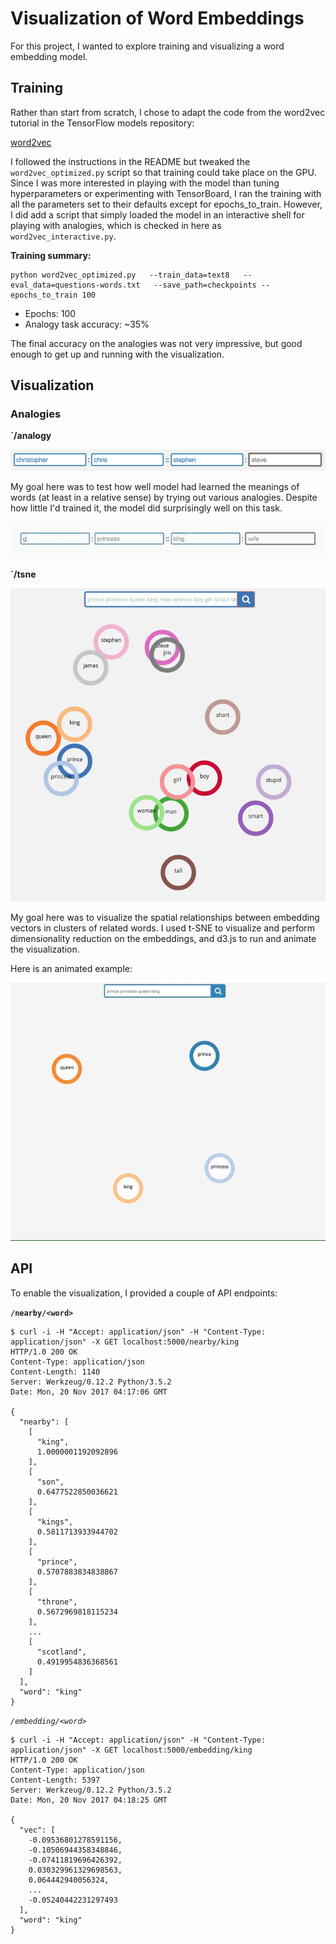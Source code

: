 # Visualization of Word Embeddings

For this project, I wanted to explore training and visualizing a word
embedding model.

## Training

Rather than start from scratch, I chose to adapt the code from the word2vec
tutorial in the TensorFlow models repository:

[word2vec](https://github.com/tensorflow/models/tree/master/tutorials/embedding)

I followed the instructions in the README but tweaked the
`word2vec_optimized.py` script so that training could take place on
the GPU. Since I was more interested in playing with the model than tuning
hyperparameters or experimenting with TensorBoard, I ran the training with all
the parameters set to their defaults except for epochs_to_train. However, I did add a script that simply
loaded the model in an interactive shell for playing with analogies, which is
checked in here as `word2vec_interactive.py`.

**Training summary:**

```
python word2vec_optimized.py   --train_data=text8   --eval_data=questions-words.txt   --save_path=checkpoints --epochs_to_train 100
```

- Epochs: 100
- Analogy task accuracy: ~35%

The final accuracy on the analogies was not very impressive, but good enough to
get up and running with the visualization.

## Visualization

### Analogies

**`/analogy**

![Analogy Example](analogy_example.png)

My goal here was to test how well model had learned the meanings of words (at
least in a relative sense) by trying out various analogies. Despite how little
I'd trained it, the model did surprisingly well on this task.

![Analogy Animation](analogy_animated.gif)

**`/tsne**

![t-SNE Example Visualization](tsne_example.png)

My goal here was to visualize the spatial relationships between embedding
vectors in clusters of related words. I used t-SNE to visualize and perform
dimensionality reduction on the embeddings, and d3.js to run and animate the
visualization.

Here is an animated example:

![t-SNE Animation](tsne_animated.gif)

## API

To enable the visualization, I provided a couple of API endpoints:

**`/nearby/<word>`**

```
$ curl -i -H "Accept: application/json" -H "Content-Type: application/json" -X GET localhost:5000/nearby/king
HTTP/1.0 200 OK
Content-Type: application/json
Content-Length: 1140
Server: Werkzeug/0.12.2 Python/3.5.2
Date: Mon, 20 Nov 2017 04:17:06 GMT

{
  "nearby": [
    [
      "king",
      1.0000001192092896
    ],
    [
      "son",
      0.6477522850036621
    ],
    [
      "kings",
      0.5811713933944702
    ],
    [
      "prince",
      0.5707883834838867
    ],
    [
      "throne",
      0.5672969818115234
    ],
    ...
    [
      "scotland",
      0.4919954836368561
    ]
  ],
  "word": "king"
}
```

*`/embedding/<word>`*

```
$ curl -i -H "Accept: application/json" -H "Content-Type: application/json" -X GET localhost:5000/embedding/king
HTTP/1.0 200 OK
Content-Type: application/json
Content-Length: 5397
Server: Werkzeug/0.12.2 Python/3.5.2
Date: Mon, 20 Nov 2017 04:18:25 GMT

{
  "vec": [
    -0.09536801278591156,
    -0.10506944358348846,
    -0.07411819696426392,
    0.030329961329698563,
    0.064442940056324,
    ...
    -0.05240442231297493
  ],
  "word": "king"
}
```
